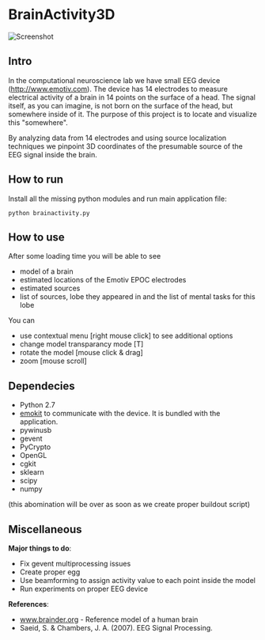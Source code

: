BrainActivity3D
===============
![Screenshot](https://github.com/kuz/BrainActivity3D/blob/master/doc/Images/screenshot.png)

Intro
-----

In the computational neuroscience lab we have small EEG device (http://www.emotiv.com). The device has 14 electrodes to measure electrical activity of a brain in 14 points on the surface of a head. The signal itself, as you can imagine, is not born on the surface of the head, but somewhere inside of it. The purpose of this project is to locate and visualize this "somewhere".

By analyzing data from 14 electrodes and using source localization techniques we pinpoint 3D coordinates of the presumable source of the EEG signal inside the brain.

How to run
----------
Install all the missing python modules and run main application file:
```
python brainactivity.py
```

How to use
----------
After some loading time you will be able to see
* model of a brain
* estimated locations of the Emotiv EPOC electrodes
* estimated sources
* list of sources, lobe they appeared in and the list of mental tasks for this lobe

You can
* use contextual menu [right mouse click] to see additional options
* change model transparancy mode [T]
* rotate the model [mouse click & drag]
* zoom [mouse scroll]

Dependecies
------------
* Python 2.7
* [emokit](https://github.com/openyou/emokit) to communicate with the device. It is bundled with the application.
* pywinusb
* gevent
* PyCrypto
* OpenGL
* cgkit
* sklearn
* scipy
* numpy

(this abomination will be over as soon as we create proper buildout script)


Miscellaneous
-------------

<b>Major things to do</b>:
* Fix gevent multiprocessing issues
* Create proper egg
* Use beamforming to assign activity value to each point inside the model
* Run experiments on proper EEG device

<b>References</b>:
* www.brainder.org - Reference model of a human brain
* Saeid, S. & Chambers, J. A. (2007). EEG Signal Processing.
